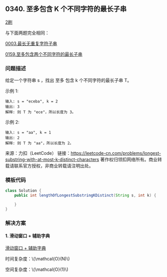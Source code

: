 ## 0340. 至多包含 K 个不同字符的最长子串

<script src="https://cdn.bootcss.com/mathjax/2.7.7/MathJax.js?config=TeX-AMS-MML_HTMLorMML"></script>

[2刷](qu0340/solu/Solution.java)

与下面两题完全相同：

[0003.最长无重复字符子串](0003.最长无重复字符子串.md)

[0159.至多包含两个不同字符的最长子串](0159.至多包含两个不同字符的最长子串.md)



### 问题描述

给定一个字符串 s ，找出 至多 包含 k 个不同字符的最长子串 T。

示例 1:

```
输入: s = "eceba", k = 2
输出: 3
解释: 则 T 为 "ece"，所以长度为 3。
```

示例 2:

```
输入: s = "aa", k = 1
输出: 2
解释: 则 T 为 "aa"，所以长度为 2。
```

来源：力扣（LeetCode）
链接：https://leetcode-cn.com/problems/longest-substring-with-at-most-k-distinct-characters
著作权归领扣网络所有。商业转载请联系官方授权，非商业转载请注明出处。

### 模板代码

``` java
class Solution {
    public int lengthOfLongestSubstringKDistinct(String s, int k) {

    }
}
```

### 解决方案

#### 1. 滑动窗口 + 辅助字典

[滑动窗口 + 辅助字典](qu0340/solu1/Solution.java)

时间复杂度：\\(\mathcal{O}(N)\\)

空间复杂度：\\(\mathcal{O}(1)\\)
